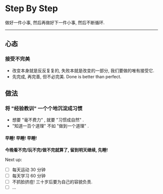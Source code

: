 # Step By Step

做好一件小事, 然后再做好下一件小事, 然后不断循环.

---

## 心态

### 接受不完美

-   改变本身就是反反复复的, 失败本就是改变的一部分, 我们要做的唯有接受它.
-   先完成, 再完善, 但不必完美. Done is better than perfect.

<!--

## 心理建设

Omitted

## 优先级

Omitted

-->

## 做法

### 将 "经验教训" 一个个地沉淀成习惯

- 想要 "毫不费力" , 就要 "习惯成自然" .
- "知道一百个道理" 不如 "做到一个道理" .

#### 早睡! 早睡! 早睡!

**今晚看不完/玩不完/做不完就算了, 留到明天继续, 先睡!**

Next up:

- [ ] 每天运动 30 分钟
- [ ] 每天学习 60 分钟
- [ ] 不抓脸挤痘! 三十岁后要为自己的容貌负责.
- [ ] …

<!--

Omitted

-->
